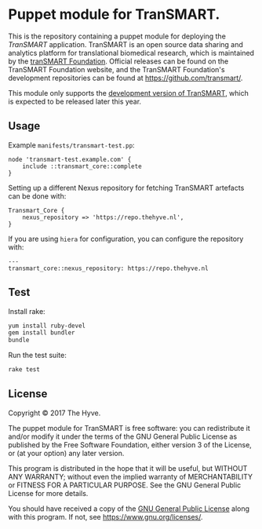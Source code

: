 # Puppet module for TranSMART.

This is the repository containing a puppet module for deploying the _TranSMART_ application.
TranSMART is an open source data sharing and analytics platform for translational biomedical research, which
is maintained by the [tranSMART Foundation](http://transmartfoundation.org). Official releases
can be found on the TranSMART Foundation website, and the TranSMART Foundation's development repositories
can be found at <https://github.com/transmart/>.

This module only supports the [development version of TranSMART](https://github.com/thehyve/transmart-core),
which is expected to be released later this year.

## Usage
Example `manifests/transmart-test.pp`:
```puppet
node 'transmart-test.example.com' {
    include ::transmart_core::complete
}
```
Setting up a different Nexus repository for fetching TranSMART artefacts can be done with:
```puppet
Transmart_Core {
    nexus_repository => 'https://repo.thehyve.nl',
}
```
If you are using `hiera` for configuration, you can configure the repository with:
```hiera
---
transmart_core::nexus_repository: https://repo.thehyve.nl
```

## Test
Install rake:
```bash
yum install ruby-devel
gem install bundler
bundle
```
Run the test suite:
```bash
rake test
```

## License

Copyright &copy; 2017  The Hyve.

The puppet module for TranSMART is free software: you can redistribute it and/or modify it under the terms of the GNU General Public License as published by the Free Software Foundation, either version 3 of the License, or (at your option) any later version.

This program is distributed in the hope that it will be useful,
but WITHOUT ANY WARRANTY; without even the implied warranty of
MERCHANTABILITY or FITNESS FOR A PARTICULAR PURPOSE.  See the
GNU General Public License for more details.

You should have received a copy of the [GNU General Public License](gpl-3.0.txt) along with this program. If not, see https://www.gnu.org/licenses/.

